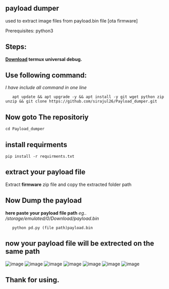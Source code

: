 ## payload dumper
used to extract image files from payload.bin file [ota firmware]

Prerequisites: python3

## Steps:
**[Download](https://github.com/termux/termux-app.git) termux universal debug.**

## Use following command:
*I have include all command in one line*

       apt update && apt upgrade -y && apt install -y git wget python zip unzip && git clone https://github.com/sirajul26/Payload_dumper.git
## Now goto The repositoriy
    cd Payload_dumper
## install requirments
    pip install -r requirments.txt

## extract your payload file
Extract **firmware** zip file and copy the extracted folder path

## Now Dump the payload 
**here paste your payload file path**
*eg.. /storage/emulated/0/Download/payload.bin*

       python pd.py (file path)payload.bin

## now your payload file will be extrected on the same path 
![image](https://github.com/sirajul26/Payload_dumper/reference_pics/1.1.png)
![image](https://github.com/sirajul26/Payload_dumper/reference_pics/1.2.png)
![image](https://github.com/sirajul26/Payload_dumper/reference_pics/2.1.png)
![image](https://github.com/sirajul26/Payload_dumper/reference_pics/2.2.png)
![image](https://github.com/sirajul26/Payload_dumper/reference_pics/3.1.png)
![image](https://github.com/sirajul26/Payload_dumper/reference_pics/3.2.png)
![image](https://github.com/sirajul26/Payload_dumper/reference_pics/3.3.png)
## Thank for using.
